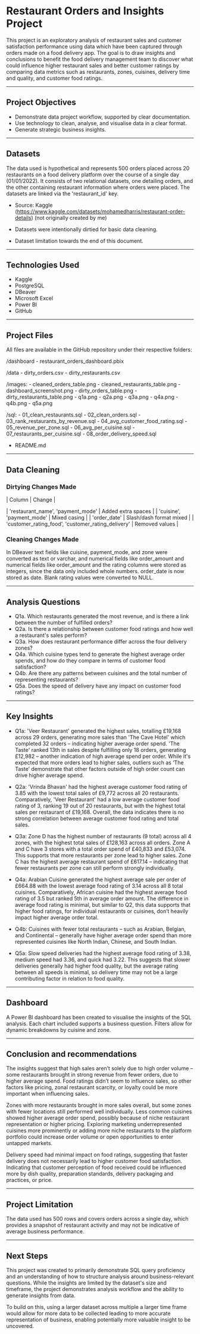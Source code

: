 # Restaurant Orders and Insights Project

This project is an exploratory analysis of restaurant sales and customer satisfaction performance using data which have been captured through orders made on a food delivery app. The goal is to draw insights and conclusions to benefit the food delivery management team to discover what could influence higher restaurant sales and better customer ratings by comparing data metrics such as restaurants, zones, cuisines, delivery time and quality, and customer food ratings.

---

## Project Objectives

- Demonstrate data project workflow, supported by clear documentation.
- Use technology to clean, analyse, and visualise data in a clear format.
- Generate strategic business insights.

---

## Datasets

The data used is hypothetical and represents 500 orders placed across 20 restaurants on a food delivery platform over the course of a single day (01/01/2022). It consists of two relational datasets, one detailing orders, and the other containing restaurant information where orders were placed. The datasets are linked via the 'restaurant_id' key.

- Source: Kaggle (https://www.kaggle.com/datasets/mohamedharris/restaurant-order-details) (not originally created by me)

- Datasets were intentionally dirtied for basic data cleaning.  
- Dataset limitation towards the end of this document.

---

## Technologies Used

- Kaggle  
- PostgreSQL  
- DBeaver  
- Microsoft Excel  
- Power BI  
- GitHub

---

## Project Files

All files are available in the GitHub repository under their respective folders:

/dashboard
	- restaurant_orders_dashboard.pbix

/data
	- dirty_orders.csv
	- dirty_restaurants.csv

/images:
	- cleaned_orders_table.png
	- cleaned_restaurants_table.png
	- dashboard_screenshot.png
	- dirty_orders_table.png
	- dirty_restaurants_table.png
	- q1a.png
	- q2a.png
	- q3a.png
	- q4a.png
	- q4b.png
	- q5a.png

/sql:
	- 01_clean_restaurants.sql
	- 02_clean_orders.sql
	- 03_rank_restaurants_by_revenue.sql
	- 04_avg_customer_food_rating.sql
	- 05_revenue_per_zone.sql
	- 06_avg_per_cuisine.sql
	- 07_restaurants_per_cuisine.sql
	- 08_order_delivery_speed.sql

- README.md

---

## Data Cleaning

### Dirtying Changes Made

| Column | Change |

| 'restaurant_name', 'payment_mode'                  | Added extra spaces      |
| 'cuisine', 'payment_mode'                          | Mixed casing            |
| 'order_date'                                       | Slash/dash format mixed |
| 'customer_rating_food', 'customer_rating_delivery' | Removed values          |

### Cleaning Changes Made

In DBeaver text fields like cuisine, payment_mode, and zone were converted as text or varchar, and numerical fields like order_amount and numerical fields like order_amount and the rating columns were stored as integers, since the data only included whole numbers. order_date is now stored as date. Blank rating values were converted to NULL.

---

## Analysis Questions

- Q1a. Which restaurants generated the most revenue, and is there a link between the number of fulfilled orders?  
- Q2a. Is there a relationship between customer food ratings and how well a restaurant's sales perform?  
- Q3a. How does restaurant performance differ across the four delivery zones?  
- Q4a. Which cuisine types tend to generate the highest average order spends, and how do they compare in terms of customer food satisfaction?  
- Q4b. Are there any patterns between cuisines and the total number of representing restaurants?  
- Q5a. Does the speed of delivery have any impact on customer food ratings?

---

## Key Insights

- Q1a: 'Veer Restaurant' generated the highest sales, totalling £19,168 across 29 orders, generating more sales than 'The Cave Hotel' which completed 32 orders – indicating higher average order spend. 'The Taste' ranked 13th in sales despite fulfilling only 18 orders, generating £12,982 – another indication of high average spend per order. While it's expected that more orders lead to higher sales, outliers such as ‘The Taste’ demonstrate that other factors outside of high order count can drive higher average spend.

- Q2a: 'Vrinda Bhavan' had the highest average customer food rating of 3.85 with the lowest total sales of £9,772 across all 20 restaurants. Comparatively, 'Veer Restaurant' had a low average customer food rating of 3, ranking 19 out of 20 restaurants, but with the highest total sales per restaurant of £19,168. Overall, the data indicates there is no strong correlation between average customer food rating and total sales.

- Q3a: Zone D has the highest number of restaurants (9 total) across all 4 zones, with the highest total sales of £128,163 across all orders. Zone A and C have 3 stores with a total order spend of £40,833 and £53,074. This supports that more restaurants per zone lead to higher sales. Zone C has the highest average restaurant spend of £617.14 – indicating that fewer restaurants per zone can still perform strongly individually.

- Q4a: Arabian Cuisine generated the highest average sale per order of £664.88 with the lowest average food rating of 3.14 across all 8 total cuisines. Comparatively, African cuisine had the highest average food rating of 3.5 but ranked 5th in average order amount. The difference in average food rating is minimal, but similar to Q2, this data supports that higher food ratings, for individual restaurants or cuisines, don’t heavily impact higher average order total.

- Q4b: Cuisines with fewer total restaurants – such as Arabian, Belgian, and Continental – generally have higher average order spend than more represented cuisines like North Indian, Chinese, and South Indian.

- Q5a: Slow speed deliveries had the highest average food rating of 3.38, medium speed had 3.36, and quick had 3.22. This suggests that slower deliveries generally had higher food quality, but the average rating between all speeds is minimal, so delivery time may not be a large contributing factor in relation to food quality.

---

## Dashboard

A Power BI dashboard has been created to visualise the insights of the SQL analysis. Each chart included supports a business question. Filters allow for dynamic breakdowns by cuisine and zone.

---

## Conclusion and recommendations

The insights suggest that high sales aren’t solely due to high order volume – some restaurants brought in strong revenue from fewer orders, due to higher average spend. Food ratings didn’t seem to influence sales, so other factors like pricing, zonal restaurant scarcity, or loyalty could be more important when influencing sales.

Zones with more restaurants brought in more sales overall, but some zones with fewer locations still performed well individually. Less common cuisines showed higher average order spend, possibly because of niche restaurant representation or higher pricing. Exploring marketing underrepresented cuisines more prominently or adding more niche restaurants to the platform portfolio could increase order volume or open opportunities to enter untapped markets.

Delivery speed had minimal impact on food ratings, suggesting that faster delivery does not necessarily lead to higher customer food satisfaction. Indicating that customer perception of food received could be influenced more by dish quality, preparation standards, delivery packaging and practices, or price.

---

## Project Limitation

The data used has 500 rows and covers orders across a single day, which provides a snapshot of restaurant activity and may not be indicative of average business performance.

---

## Next Steps

This project was created to primarily demonstrate SQL query proficiency and an understanding of how to structure analysis around business-relevant questions. While the insights are limited by the dataset's size and timeframe, the project demonstrates analysis workflow and the ability to generate insights from data.

To build on this, using a larger dataset across multiple a larger time frame would allow for more data to be collected leading to more accurate representation of business, enabling potentially more valuable insight to be uncovered.
